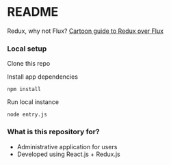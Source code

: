 # README #
Redux, why not Flux?
[Cartoon guide to Redux over Flux](https://code-cartoons.com/a-cartoon-intro-to-redux-3afb775501a6#.mozntkjff)

### Local setup ###
Clone this repo

Install app dependencies
```
npm install
```
Run local instance
```
node entry.js
```

### What is this repository for? ###

* Administrative application for users
* Developed using React.js + Redux.js
